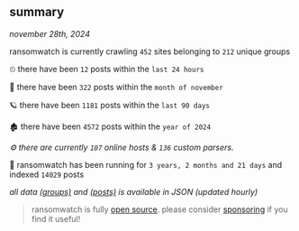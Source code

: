 
## summary
_november 28th, 2024_

ransomwatch is currently crawling `452` sites belonging to `212` unique groups

⏲ there have been `12` posts within the `last 24 hours`

🦈 there have been `322` posts within the `month of november`

🪐 there have been `1181` posts within the `last 90 days`

🏚 there have been `4572` posts within the `year of 2024`

_⚙️ there are currently `107` online hosts & `136` custom parsers._

🦕 ransomwatch has been running for `3 years, 2 months and 21 days` and indexed `14029` posts

_all data  [(groups)](http://ransomwhat.telemetry.ltd/groups) and [(posts)](http://ransomwhat.telemetry.ltd/posts) is available in JSON (updated hourly)_

> ransomwatch is fully [open source](https://github.com/joshhighet/ransomwatch#ransomwatch--). please consider [sponsoring](https://github.com/sponsors/joshhighet) if you find it useful!
